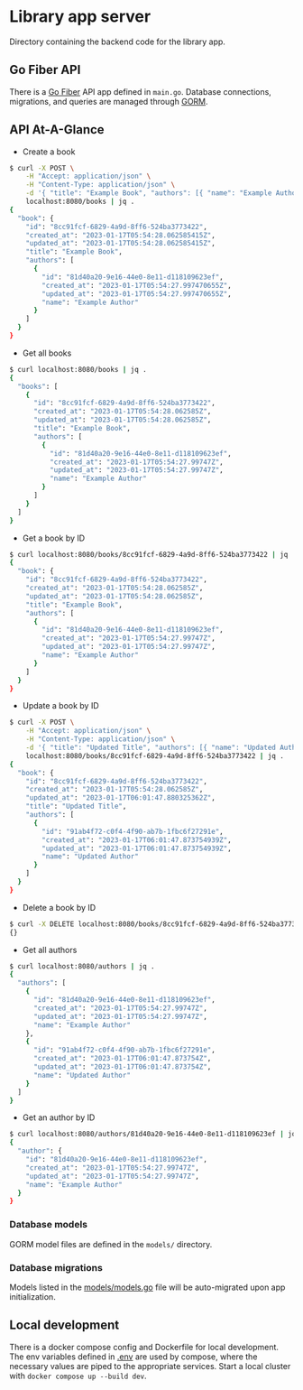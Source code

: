 # Library app server

Directory containing the backend code for the library app.

## Go Fiber API

There is a [Go Fiber][gofiber] API app defined in `main.go`. Database connections, migrations, and queries are managed through [GORM][gorm].

## API At-A-Glance

* Create a book
```sh
$ curl -X POST \
    -H "Accept: application/json" \
    -H "Content-Type: application/json" \
    -d '{ "title": "Example Book", "authors": [{ "name": "Example Author" }] }' \
    localhost:8080/books | jq .
{
  "book": {
    "id": "8cc91fcf-6829-4a9d-8ff6-524ba3773422",
    "created_at": "2023-01-17T05:54:28.062585415Z",
    "updated_at": "2023-01-17T05:54:28.062585415Z",
    "title": "Example Book",
    "authors": [
      {
        "id": "81d40a20-9e16-44e0-8e11-d118109623ef",
        "created_at": "2023-01-17T05:54:27.997470655Z",
        "updated_at": "2023-01-17T05:54:27.997470655Z",
        "name": "Example Author"
      }
    ]
  }
}
```

* Get all books
```sh
$ curl localhost:8080/books | jq .
{
  "books": [
    {
      "id": "8cc91fcf-6829-4a9d-8ff6-524ba3773422",
      "created_at": "2023-01-17T05:54:28.062585Z",
      "updated_at": "2023-01-17T05:54:28.062585Z",
      "title": "Example Book",
      "authors": [
        {
          "id": "81d40a20-9e16-44e0-8e11-d118109623ef",
          "created_at": "2023-01-17T05:54:27.99747Z",
          "updated_at": "2023-01-17T05:54:27.99747Z",
          "name": "Example Author"
        }
      ]
    }
  ]
}
```
* Get a book by ID
```sh
$ curl localhost:8080/books/8cc91fcf-6829-4a9d-8ff6-524ba3773422 | jq .
{
  "book": {
    "id": "8cc91fcf-6829-4a9d-8ff6-524ba3773422",
    "created_at": "2023-01-17T05:54:28.062585Z",
    "updated_at": "2023-01-17T05:54:28.062585Z",
    "title": "Example Book",
    "authors": [
      {
        "id": "81d40a20-9e16-44e0-8e11-d118109623ef",
        "created_at": "2023-01-17T05:54:27.99747Z",
        "updated_at": "2023-01-17T05:54:27.99747Z",
        "name": "Example Author"
      }
    ]
  }
}
```

* Update a book by ID
```sh
$ curl -X POST \
    -H "Accept: application/json" \
    -H "Content-Type: application/json" \
    -d '{ "title": "Updated Title", "authors": [{ "name": "Updated Author" }] }' \
    localhost:8080/books/8cc91fcf-6829-4a9d-8ff6-524ba3773422 | jq .
{
  "book": {
    "id": "8cc91fcf-6829-4a9d-8ff6-524ba3773422",
    "created_at": "2023-01-17T05:54:28.062585Z",
    "updated_at": "2023-01-17T06:01:47.880325362Z",
    "title": "Updated Title",
    "authors": [
      {
        "id": "91ab4f72-c0f4-4f90-ab7b-1fbc6f27291e",
        "created_at": "2023-01-17T06:01:47.873754939Z",
        "updated_at": "2023-01-17T06:01:47.873754939Z",
        "name": "Updated Author"
      }
    ]
  }
}
```

* Delete a book by ID
```sh
$ curl -X DELETE localhost:8080/books/8cc91fcf-6829-4a9d-8ff6-524ba3773422 | jq .
{}
```

* Get all authors
```sh
$ curl localhost:8080/authors | jq .
{
  "authors": [
    {
      "id": "81d40a20-9e16-44e0-8e11-d118109623ef",
      "created_at": "2023-01-17T05:54:27.99747Z",
      "updated_at": "2023-01-17T05:54:27.99747Z",
      "name": "Example Author"
    },
    {
      "id": "91ab4f72-c0f4-4f90-ab7b-1fbc6f27291e",
      "created_at": "2023-01-17T06:01:47.873754Z",
      "updated_at": "2023-01-17T06:01:47.873754Z",
      "name": "Updated Author"
    }
  ]
}
```

* Get an author by ID
```sh
$ curl localhost:8080/authors/81d40a20-9e16-44e0-8e11-d118109623ef | jq .
{
  "author": {
    "id": "81d40a20-9e16-44e0-8e11-d118109623ef",
    "created_at": "2023-01-17T05:54:27.99747Z",
    "updated_at": "2023-01-17T05:54:27.99747Z",
    "name": "Example Author"
  }
}

```

### Database models

GORM model files are defined in the `models/` directory.

### Database migrations

Models listed in the [models/models.go][models_file] file will be auto-migrated
upon app initialization.

## Local development

There is a docker compose config and Dockerfile for local development. The env
variables defined in [.env][.env] are used by compose, where the necessary
values are piped to the appropriate services. Start a local cluster with
`docker compose up --build dev`.

[.env]: ./.env.sample
[gofiber]: https://gofiber.io/
[gorm]: https://gorm.io/
[models_file]: ./models/models.go
